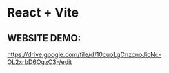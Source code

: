 # React + Vite

## WEBSITE DEMO:
https://drive.google.com/file/d/10cuoLgCnzcnoJicNc-OL2xrbD6OgzC3-/edit
